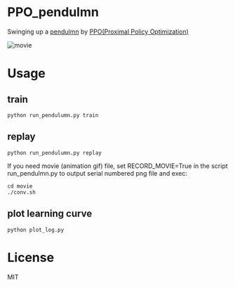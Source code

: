 # PPO_pendulmn

Swinging up a [pendulmn](https://gym.openai.com/envs/Pendulum-v0) by [PPO(Proximal Policy Optimization)](https://blog.openai.com/openai-baselines-ppo/)

![movie](https://raw.githubusercontent.com/ashitani/PPO_pendulmn/master/movie/out.gif)

# Usage

## train

```
python run_pendulumn.py train
```

## replay

```
python run_pendulumn.py replay
```

If you need movie (animation gif) file, set RECORD\_MOVIE=True in the script run\_pendulmn.py to output serial numbered png file and exec:

```
cd movie
./conv.sh
```

## plot learning curve

```
python plot_log.py
```

# License

MIT
